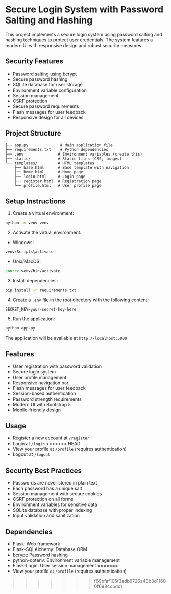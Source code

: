 
# Secure Login System with Password Salting and Hashing

This project implements a secure login system using password salting and hashing techniques to protect user credentials. The system features a modern UI with responsive design and robust security measures.

## Security Features
- Password salting using bcrypt
- Secure password hashing
- SQLite database for user storage
- Environment variable configuration
- Session management
- CSRF protection
- Secure password requirements
- Flash messages for user feedback
- Responsive design for all devices

## Project Structure
```
├── app.py              # Main application file
├── requirements.txt    # Python dependencies
├── .env               # Environment variables (create this)
├── static/            # Static files (CSS, images)
└── templates/         # HTML templates
    ├── base.html      # Base template with navigation
    ├── home.html      # Home page
    ├── login.html     # Login page
    ├── register.html  # Registration page
    └── profile.html   # User profile page
```

## Setup Instructions

1. Create a virtual environment:
```bash
python -m venv venv
```

2. Activate the virtual environment:
- Windows:
```bash
venv\Scripts\activate
```
- Unix/MacOS:
```bash
source venv/bin/activate
```

3. Install dependencies:
```bash
pip install -r requirements.txt
```

4. Create a `.env` file in the root directory with the following content:
```
SECRET_KEY=your-secret-key-here
```

5. Run the application:
```bash
python app.py
```

The application will be available at `http://localhost:5000`

## Features
- User registration with password validation
- Secure login system
- User profile management
- Responsive navigation bar
- Flash messages for user feedback
- Session-based authentication
- Password strength requirements
- Modern UI with Bootstrap 5
- Mobile-friendly design

## Usage
- Register a new account at `/register`
- Login at `/login`
<<<<<<< HEAD
- View your profile at `/profile` (requires authentication)
- Logout at `/logout`

## Security Best Practices
- Passwords are never stored in plain text
- Each password has a unique salt
- Session management with secure cookies
- CSRF protection on all forms
- Environment variables for sensitive data
- SQLite database with proper indexing
- Input validation and sanitization

## Dependencies
- Flask: Web framework
- Flask-SQLAlchemy: Database ORM
- bcrypt: Password hashing
- python-dotenv: Environment variable management
- Flask-Login: User session management 
=======
- View your profile at `/profile` (requires authentication) 
>>>>>>> f69bfaf105f3adb9726a48b3d11600f6984cbdc1

